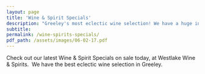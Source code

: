 ```yaml
---
layout: page
title: 'Wine & Spirit Specials'
description: "Greeley's most eclectic wine selection! We have a huge inventory to choose from, both foreign and domestic."
subtitle:
permalink: /wine-spirits-specials/
pdf_path: /assets/images/06-02-17.pdf
---
```



Check out our latest Wine & Spirit Specials on sale today, at Westlake Wine & Spirits.  We have the best eclectic wine selection in Greeley.